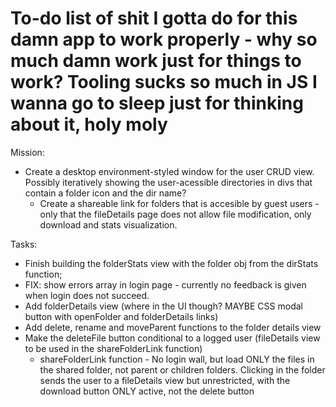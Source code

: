 # To-do list of shit I gotta do for this damn app to work properly - why so much damn work just for things to work? Tooling sucks so much in JS I wanna go to sleep just for thinking about it, holy moly


Mission:
- Create a desktop environment-styled window for the user CRUD view. Possibly iteratively showing the user-acessible directories in divs that contain a folder icon and the dir name?
	- Create a shareable link for folders that is accesible by guest users - only that the fileDetails page does not allow file modification, only download and stats visualization.

Tasks:
- Finish building the folderStats view with the folder obj from the dirStats function;
- FIX: show errors array in login page - currently no feedback is given when login does not succeed.
- Add folderDetails view (where in the UI though? MAYBE CSS modal button with openFolder and folderDetails links)
- Add delete, rename and moveParent functions to the folder details view
- Make the deleteFile button conditional to a logged user (fileDetails view to be used in the shareFolderLink function)
	 - shareFolderLink function - No login wall, but load ONLY the files in the shared folder, not parent or children folders. Clicking in the folder sends the user to a fileDetails view but unrestricted, with the download button ONLY active, not the delete button
